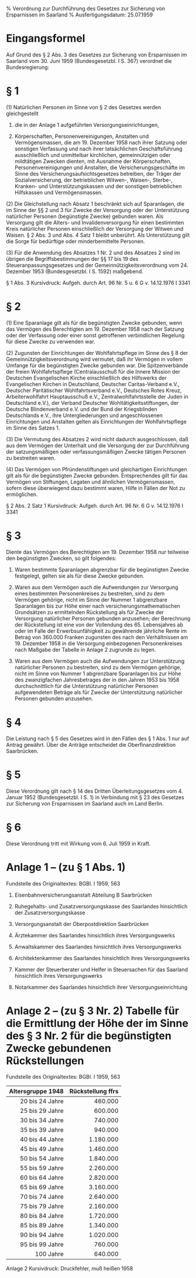 % Verordnung zur Durchführung des Gesetzes zur Sicherung von Ersparnissen im Saarland
% Ausfertigungsdatum: 25.07.1959
 
# Eingangsformel

Auf Grund des § 2 Abs. 3 des Gesetzes zur Sicherung von Ersparnissen im Saarland vom 30. Juni 1959 (Bundesgesetzbl. I S. 367) verordnet die Bundesregierung:

# § 1

(1) Natürlichen Personen im Sinne von § 2 des Gesetzes werden gleichgestellt

1. die in der Anlage 1 aufgeführten Versorgungseinrichtungen,

2. Körperschaften, Personenvereinigungen, Anstalten und Vermögensmassen, die am 19. Dezember 1958 nach ihrer Satzung oder sonstigen Verfassung und nach ihrer tatsächlichen Geschäftsführung ausschließlich und unmittelbar kirchlichen, gemeinnützigen oder mildtätigen Zwecken dienten, mit Ausnahme der Körperschaften, Personenvereinigungen und Anstalten, die Versicherungsgeschäfte im Sinne des Versicherungsaufsichtsgesetzes betreiben, der Träger der Sozialversicherung, der betrieblichen Witwen-, Waisen-, Sterbe-, Kranken- und Unterstützungskassen und der sonstigen betrieblichen Hilfskassen und Vermögensmassen.

(2) Die Gleichstellung nach Absatz 1 beschränkt sich auf Sparanlagen, die im Sinne der §§ 2 und 3 für Zwecke der Versorgung oder der Unterstützung natürlicher Personen (begünstigte Zwecke) gebunden waren. Als Versorgung gilt die Alters- und Invalidenversorgung für einen bestimmten Kreis natürlicher Personen einschließlich der Versorgung der Witwen und Waisen. § 2 Abs. 3 und Abs. 4 Satz 1 bleibt unberührt. Als Unterstützung gilt die Sorge für bedürftige oder minderbemittelte Personen.

(3) Für die Anwendung des Absatzes 1 Nr. 2 und des Absatzes 2 sind im übrigen die Begriffsbestimmungen der §§ 17 bis 19 des Steueranpassungsgesetzes und der Gemeinnützigkeitsverordnung vom 24. Dezember 1953 (Bundesgesetzbl. I S. 1592) maßgebend.

§ 1 Abs. 3 Kursivdruck: Aufgeh. durch Art. 96 Nr. 5 u. 6 G v. 14.12.1976 I 3341

# § 2

(1) Eine Sparanlage gilt als für die begünstigten Zwecke gebunden, wenn das Vermögen des Berechtigten am 19. Dezember 1958 nach der Satzung oder der Verfassung oder einer sonst getroffenen verbindlichen Regelung für diese Zwecke zu verwenden war.

(2) Zugunsten der Einrichtungen der Wohlfahrtspflege im Sinne des § 8 der Gemeinnützigkeitsverordnung wird vermutet, daß ihr Vermögen in vollem Umfange für die begünstigten Zwecke gebunden war. Die Spitzenverbände der freien Wohlfahrtspflege (Centralausschuß für die Innere Mission der Deutschen Evangelischen Kirche einschließlich des Hilfswerks der Evangelischen Kirchen in Deutschland, Deutscher Caritas-Verband e.V., Deutscher Paritätischer Wohlfahrtsverband e.V., Deutsches Rotes Kreuz, Arbeiterwohlfahrt Hauptausschuß e.V., Zentralwohlfahrtsstelle der Juden in Deutschland e.V.), der Verband Deutscher Wohltätigkeitsstiftungen, der Deutsche Blindenverband e.V. und der Bund der Kriegsblinden Deutschlands e.V., ihre Untergliederungen und angeschlossenen Einrichtungen und Anstalten gelten als Einrichtungen der Wohlfahrtspflege im Sinne des Satzes 1.

(3) Die Vermutung des Absatzes 2 wird nicht dadurch ausgeschlossen, daß aus dem Vermögen der Unterhalt und die Versorgung der zur Durchführung der satzungsmäßigen oder verfassungsmäßigen Zwecke tätigen Personen zu bestreiten waren.

(4) Das Vermögen von Pfründenstiftungen und gleichartigen Einrichtungen gilt als für die begünstigten Zwecke gebunden. Entsprechendes gilt für das Vermögen von Stiftungen, Legaten und ähnlichen Vermögensmassen, sofern diese überwiegend dazu bestimmt waren, Hilfe in Fällen der Not zu ermöglichen.

§ 2 Abs. 2 Satz 1 Kursivdruck: Aufgeh. durch Art. 96 Nr. 6 G v. 14.12.1976 I 3341

# § 3

Diente das Vermögen des Berechtigten am 19. Dezember 1958 nur teilweise den begünstigten Zwecken, so gilt folgendes:

1. Waren bestimmte Sparanlagen abgrenzbar für die begünstigten Zwecke festgelegt, gelten sie als für diese Zwecke gebunden.

2. Waren aus dem Vermögen auch die Aufwendungen zur Versorgung eines bestimmten Personenkreises zu bestreiten, sind zu dem Vermögen gehörige, nicht im Sinne der Nummer 1 abgrenzbare Sparanlagen bis zur Höhe einer nach versicherungsmathematischen Grundsätzen zu ermittelnden Rückstellung als für Zwecke der Versorgung natürlicher Personen gebunden anzusehen; der Berechnung der Rückstellung ist eine von der Vollendung des 65. Lebensjahres ab oder im Falle der Erwerbsunfähigkeit zu gewährende jährliche Rente im Betrag von 360.000 Franken zugunsten des nach den Verhältnissen am 19. Dezember 1958 in die Versorgung einbezogenen Personenkreises nach Maßgabe der Tabelle in Anlage 2 zugrunde zu legen.

3. Waren aus dem Vermögen auch die Aufwendungen zur Unterstützung natürlicher Personen zu bestreiten, sind zu dem Vermögen gehörige, nicht im Sinne von Nummer 1 abgrenzbare Sparanlagen bis zur Höhe des zwanzigfachen Jahresbetrages der in den Jahren 1953 bis 1958 durchschnittlich für die Unterstützung natürlicher Personen aufgewendeten Beträge als für Zwecke der Unterstützung natürlicher Personen gebunden anzusehen.

# § 4

Die Leistung nach § 5 des Gesetzes wird in den Fällen des § 1 Abs. 1 nur auf Antrag gewährt. Über die Anträge entscheidet die Oberfinanzdirektion Saarbrücken.

# § 5

Diese Verordnung gilt nach § 14 des Dritten Überleitungsgesetzes vom 4. Januar 1952 (Bundesgesetzbl. I S. 1) in Verbindung mit § 23 des Gesetzes zur Sicherung von Ersparnissen im Saarland auch im Land Berlin.

# § 6

Diese Verordnung tritt mit Wirkung vom 6. Juli 1959 in Kraft.

# Anlage 1 – (zu § 1 Abs. 1)

Fundstelle des Originaltextes: BGBl. I 1959, 563

  

1. Eisenbahnversicherungsanstalt Abteilung B Saarbrücken

2. Ruhegehalts- und Zusatzversorgungskasse des Saarlandes hinsichtlich der Zusatzversorgungskasse

3. Versorgungsanstalt der Oberpostdirektion Saarbrücken

4. Ärztekammer des Saarlandes hinsichtlich ihres Versorgungswerks

5. Anwaltskammer des Saarlandes hinsichtlich ihres Versorgungswerks

6. Architektenkammer des Saarlandes hinsichtlich ihres Versorgungswerks

7. Kammer der Steuerberater und Helfer in Steuersachen für das Saarland hinsichtlich ihres Versorgungswerks

8. Notarkammer des Saarlandes hinsichtlich ihrer Versorgungseinrichtung

# Anlage 2 – (zu § 3 Nr. 2)  Tabelle für die Ermittlung der Höhe der im Sinne des § 3 Nr. 2 für die begünstigten Zwecke gebundenen Rückstellungen

Fundstelle des Originaltextes: BGBl. I 1959, 563

  
  

| Altersgruppe 1948 | Rückstellung ffrs |
|------------------:|------------------:|
|   20 bis 24 Jahre |           460.000 |
|   25 bis 29 Jahre |           600.000 |
|   30 bis 34 Jahre |           740.000 |
|   35 bis 39 Jahre |           940.000 |
|   40 bis 44 Jahre |         1.180.000 |
|   45 bis 49 Jahre |         1.460.000 |
|   50 bis 54 Jahre |         1.840.000 |
|   55 bis 59 Jahre |         2.260.000 |
|   60 bis 64 Jahre |         2.820.000 |
|   65 bis 69 Jahre |         3.160.000 |
|   70 bis 74 Jahre |         2.640.000 |
|   75 bis 79 Jahre |         2.160.000 |
|   80 bis 84 Jahre |         1.720.000 |
|   85 bis 89 Jahre |         1.340.000 |
|   90 bis 94 Jahre |         1.020.000 |
|   95 bis 99 Jahre |           760.000 |
|         100 Jahre |           640.000 |

Anlage 2 Kursivdruck: Druckfehler, muß heißen 1958
